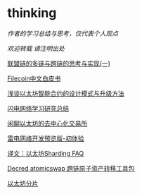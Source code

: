# thinking

*作者的学习总结与思考，仅代表个人观点*

*欢迎转载 请注明出处*




[联盟链的多链与跨链的思考与实现(一)](https://github.com/toxotguo/thinking/blob/master/%E8%81%94%E7%9B%9F%E9%93%BE%E7%9A%84%E5%A4%9A%E9%93%BE%E4%B8%8E%E8%B7%A8%E9%93%BE%E7%9A%84%E6%80%9D%E8%80%83%E4%B8%8E%E5%AE%9E%E7%8E%B0%EF%BC%88%E4%B8%80%EF%BC%89.md)



[Filecoin中文白皮书](https://github.com/toxotguo/thinking/blob/master/Filecoin:一种去中心化的存储网络(中文白皮书).pdf)

[浅谈以太坊智能合约的设计模式与升级方法](https://github.com/toxotguo/thinking/blob/master/浅谈以太坊智能合约的设计模式与升级方法.md)



[闪电网络学习研究总结](https://github.com/toxotguo/thinking/blob/master/%E9%97%AA%E7%94%B5%E7%BD%91%E7%BB%9C%E5%AD%A6%E4%B9%A0%E7%A0%94%E7%A9%B6%20-2016.pdf)

[闲聊以太坊的去中心化交易所](https://github.com/toxotguo/thinking/blob/master/闲聊以太坊的去中心化交易所.md)

[雷电网络开发预览版-初体验](https://github.com/toxotguo/thinking/blob/master/雷电网络开发预览版-初体验.md)

[译文：以太坊Sharding FAQ](https://github.com/toxotguo/thinking/blob/master/%E8%AF%91%E6%96%87%EF%BC%9A%E4%BB%A5%E5%A4%AA%E5%9D%8ASharding%20FAQ.md)

[Decred atomicswap 跨链原子资产转移工具包](https://github.com/toxotguo/thinking/blob/master/Decred%20atomicswap%20%E8%B7%A8%E9%93%BE%E5%8E%9F%E5%AD%90%E8%B5%84%E4%BA%A7%E8%BD%AC%E7%A7%BB%E5%B7%A5%E5%85%B7%E5%8C%85.md)

[以太坊分片](https://github.com/toxotguo/thinking/blob/master/Ethereum%20Sharding.pdf)

